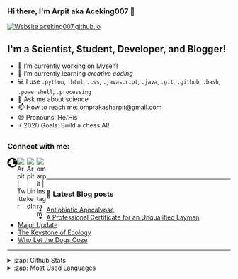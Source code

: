 <!--
**aceking007/aceking007** is a ✨ _special_ ✨ repository because its `README.md` (this file) appears on your GitHub profile.

Here are some ideas to get you started:

- 🔭 I’m currently working on ...
- 🌱 I’m currently learning ...
- 👯 I’m looking to collaborate on ...
- 🤔 I’m looking for help with ...
- 💬 Ask me about ...
- 📫 How to reach me: ...
- 😄 Pronouns: ...
- ⚡ Fun fact: ...
-->

### Hi there, I'm Arpit aka Aceking007 👋
[![Website aceking007.github.io](https://img.shields.io/website-up-down-green-red/http/shields.io.svg)][website]

## I'm a Scientist, Student, Developer, and Blogger!
- 🔭 I’m currently working on Myself!
- 🌱 I’m currently learning *creative coding*
- 💻 I use `.python`, `.html`, `.css`, `.javascript`, `.java`, `.git`, `.github`, `.bash`, `.powershell`, `.processing`
- 💬 Ask me about science
- 📫 How to reach me: omprakasharpit@gmail.com
- 😄 Pronouns: He/His
- ⚡ 2020 Goals: Build a chess AI!

### Connect with me:

[<img align="left" alt="aceking007.github.io" width="22px" src="https://raw.githubusercontent.com/iconic/open-iconic/master/svg/globe.svg" />][website]
[<img align="left" alt="Arpit | Twitter" width="22px" src="https://cdn.jsdelivr.net/npm/simple-icons@v3/icons/twitter.svg" />][twitter]
[<img align="left" alt="Arpit | LinkedIn" width="22px" src="https://cdn.jsdelivr.net/npm/simple-icons@v3/icons/linkedin.svg" />][linkedin]
[<img align="left" alt="omarpit | Instagram" width="22px" src="https://cdn.jsdelivr.net/npm/simple-icons@v3/icons/instagram.svg" />][instagram]

<br />
<br />

---

### 📘 Latest Blog posts
<!-- BLOG-POST-LIST:START -->
- [Antiobiotic Apocalypse](https://aceking007.github.io/blog/Antibiotic-Apocalypse/)
- [A Professional Certificate for an Unqualified Layman](https://aceking007.github.io/blog/A-Professional-Certificate-For-An-Unqualified-Layman/)
- [Major Update](https://aceking007.github.io/blog/Major-Update/)
- [The Keystone of Ecology](https://aceking007.github.io/blog/The-Keystone-Of-Ecology/)
- [Who Let the Dogs Ooze](https://aceking007.github.io/blog/Who-Let-The-Dogs-Ooze/)
<!-- BLOG-POST-LIST:END -->

---

<details>
  <summary>:zap: Github Stats</summary>

  <img align="left" alt="Aceking007's Github Stats" src="https://github-readme-stats.vercel.app/api?username=aceking007&show_icons=true&hide_border=true&hide=stars" />
  
<br />

</details>

<details>
  <summary>:zap: Most Used Languages</summary>

  <img align="left" alt="Aceking007's Most used Languages" src="https://github-readme-stats.vercel.app/api/top-langs/?username=aceking007&hide_border=true" />

</details>

[website]: https://aceking007.github.io/
[instagram]: https://www.instagram.com/om_arpit/?hl=en
[twitter]: https://twitter.com/arpit_omprakash
[linkedin]:https://www.linkedin.com/in/arpit-omprakash-59b748161/
